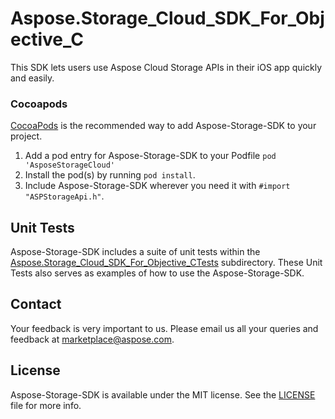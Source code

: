 # Aspose.Storage_Cloud_SDK_For_Objective_C
This SDK lets users use Aspose Cloud Storage APIs in their iOS app quickly and easily.

### Cocoapods

[CocoaPods](http://cocoapods.org) is the recommended way to add Aspose-Storage-SDK to your project.

1. Add a pod entry for Aspose-Storage-SDK to your Podfile `pod 'AsposeStorageCloud'`
2. Install the pod(s) by running `pod install`.
3. Include Aspose-Storage-SDK wherever you need it with `#import "ASPStorageApi.h"`.

## Unit Tests
Aspose-Storage-SDK includes a suite of unit tests within the [Aspose.Storage_Cloud_SDK_For_Objective_CTests](https://github.com/asposetotal/Aspose_Total_Cloud/tree/master/SDKs/Aspose.Storage_Cloud_SDK_For_Objective_C/Aspose.Storage_Cloud_SDK_For_Objective_CTests/storage) subdirectory. These Unit Tests also serves as examples of how to use the Aspose-Storage-SDK.

## Contact
Your feedback is very important to us. Please email us all your queries and feedback at marketplace@aspose.com.

## License
Aspose-Storage-SDK is available under the MIT license. See the [LICENSE](https://github.com/asposetotal/Aspose_Total_Cloud/blob/master/SDKs/Aspose.Storage_Cloud_SDK_For_Objective_C/LICENSE) file for more info.
